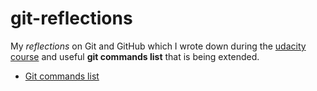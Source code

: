 # git-reflections

My _reflections_ on Git and GitHub which I wrote down during the [udacity course](https://www.udacity.com/course/how-to-use-git-and-github--ud775) and useful **git commands list** that is being extended.

* [Git commands list](git_commands.md)
